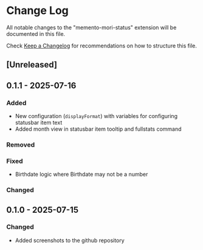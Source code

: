 # Change Log

All notable changes to the "memento-mori-status" extension will be documented in this file.

Check [Keep a Changelog](http://keepachangelog.com/) for recommendations on how to structure this file.
## [Unreleased]

## 0.1.1 - 2025-07-16

### Added
- New configuration (`displayFormat`) with variables for configuring statusbar item text
- Added month view in statusbar item tooltip and fullstats command
### Removed


### Fixed
- Birthdate logic where Birthdate may not be a number

### Changed

## 0.1.0 - 2025-07-15

### Changed
- Added screenshots to the github repository